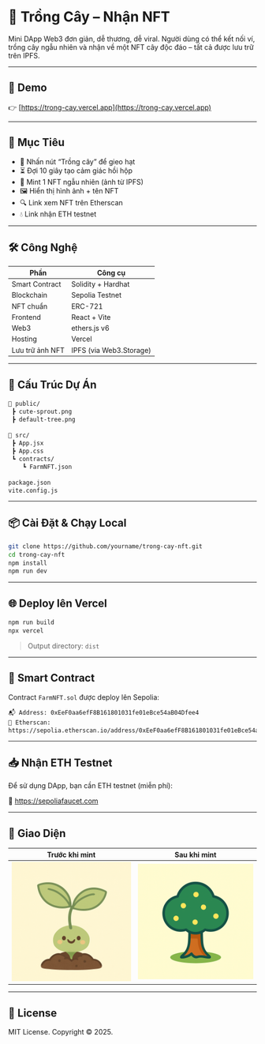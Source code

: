 # 🌱 Trồng Cây – Nhận NFT

Mini DApp Web3 đơn giản, dễ thương, dễ viral. Người dùng có thể kết nối ví, trồng cây ngẫu nhiên và nhận về một NFT cây độc đáo – tất cả được lưu trữ trên IPFS.

---

## 🚀 Demo
👉 [https://trong-cay.vercel.app](https://trong-cay.vercel.app)

---

## 🎯 Mục Tiêu

- 🌱 Nhấn nút “Trồng cây” để gieo hạt
- ⏳ Đợi 10 giây tạo cảm giác hồi hộp
- 🎁 Mint 1 NFT ngẫu nhiên (ảnh từ IPFS)
- 🖼️ Hiển thị hình ảnh + tên NFT
- 🔍 Link xem NFT trên Etherscan
- 💧 Link nhận ETH testnet

---

## 🛠️ Công Nghệ

| Phần | Công cụ |
|------|--------|
| Smart Contract | Solidity + Hardhat |
| Blockchain | Sepolia Testnet |
| NFT chuẩn | ERC-721 |
| Frontend | React + Vite |
| Web3 | ethers.js v6 |
| Hosting | Vercel |
| Lưu trữ ảnh NFT | IPFS (via Web3.Storage) |

---

## 🧱 Cấu Trúc Dự Án

```
📁 public/
 ┣ cute-sprout.png
 ┣ default-tree.png

📁 src/
 ┣ App.jsx
 ┣ App.css
 ┗ contracts/
    ┗ FarmNFT.json

package.json
vite.config.js
```

---

## 📦 Cài Đặt & Chạy Local

```bash
git clone https://github.com/yourname/trong-cay-nft.git
cd trong-cay-nft
npm install
npm run dev
```

---

## 🌐 Deploy lên Vercel

```bash
npm run build
npx vercel
```

> Output directory: `dist`

---

## 📄 Smart Contract

Contract `FarmNFT.sol` được deploy lên Sepolia:

```
📬 Address: 0xEeF0aa6efF8B161801031fe01eBce54aB04Dfee4
🔗 Etherscan: https://sepolia.etherscan.io/address/0xEeF0aa6efF8B161801031fe01eBce54aB04Dfee4
```

---

## 📥 Nhận ETH Testnet

Để sử dụng DApp, bạn cần ETH testnet (miễn phí):

🔗 https://sepoliafaucet.com

---

## 📸 Giao Diện

| Trước khi mint | Sau khi mint |
|----------------|---------------|
| ![sprout](public/cute-sprout.png) | ![example](public/default-tree.png) |

---

## 💬 License

MIT License. Copyright © 2025.